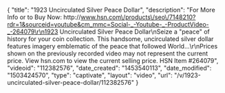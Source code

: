 {
    "title": "1923 Uncirculated Silver Peace Dollar",
    "description": "For More Info or to Buy Now: http:\/\/www.hsn.com\/products\/seo\/7148210?rdr=1&sourceid=youtube&cm_mmc=Social-_-Youtube-_-ProductVideo-_-264079\r\n1923 Uncirculated Silver Peace Dollar\nSeize a \"peace\" of history for your coin collection. This handsome, uncirculated silver dollar features imagery emblematic of the peace that followed World...\r\nPrices shown on the previously recorded video may not represent the current price.  View hsn.com to view the current selling price. HSN Item #264079",
    "videoid": "112382576",
    "date_created": "1453540113",
    "date_modified": "1503424570",
    "type": "captivate",
    "layout": "video",
    "url": "\/v\/1923-uncirculated-silver-peace-dollar\/112382576"
}